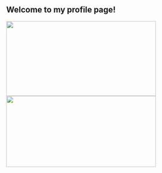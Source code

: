 ## Welcome to my profile page!


<span>
    <img align="center" width='400px' height='200px' src="https://github-readme-stats.vercel.app/api?username=aaaa0ggMC&show_icons=true&theme=merko" />
</span>
<span>
  <img align="center" width='400px' height='190px' src="https://github-readme-stats.vercel.app/api/top-langs/?username=aaaa0ggMC&theme=merko" />
</span>

